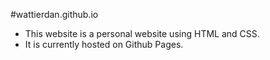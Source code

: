 #wattierdan.github.io
* This website is a personal website using HTML and CSS. 
* It is currently hosted on Github Pages.
